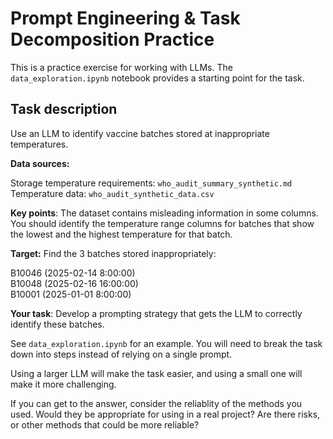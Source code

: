 # Prompt Engineering & Task Decomposition Practice
This is a practice exercise for working with LLMs. The `data_exploration.ipynb` notebook provides a starting point for the task.

## Task description

Use an LLM to identify vaccine batches stored at inappropriate temperatures.

**Data sources:**

Storage temperature requirements: `who_audit_summary_synthetic.md`
Temperature data: `who_audit_synthetic_data.csv`

**Key points**: The dataset contains misleading information in some columns. You should identify the temperature range columns for batches that show the lowest and the highest temperature for that batch.

**Target:** Find the 3 batches stored inappropriately:

B10046 (2025-02-14 8:00:00)  
B10048 (2025-02-16 16:00:00)  
B10001 (2025-01-01 8:00:00)  

**Your task**: Develop a prompting strategy that gets the LLM to correctly identify these batches. 

See `data_exploration.ipynb` for an example. You will need to break the task down into steps instead of relying on a single prompt. 

Using a larger LLM will make the task easier, and using a small one will make it more challenging.

If you can get to the answer, consider the reliablity of the methods you used. Would they be appropriate for using in a real project? Are there risks, or other methods that could be more reliable?